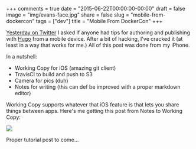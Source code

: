 +++ comments = true date = "2015-06-22T00:00:00-00:00" draft = false image = "img/evans-face.jpg" share = false slug = "mobile-from-dockercon" tags = ["dev"] title = "Mobile From DockerCon"
+++

[Yesterday on Twitter](https://twitter.com/evandbrown/status/612753716249239552) I asked if anyone had tips for authoring and publishing with [Hugo](gohugo.io) from a mobile device. After a bit of hacking, I've cracked it (at least in a way that works for me.) All of this post was done from my iPhone. 

In a nutshell:

* Working Copy for iOS (amazing git client)
* TravisCI to build and push to S3
* Camera for pics (duh)
* Notes for writing (this can def be improved with a proper markdown editor)

Working Copy supports whatever that iOS feature is that lets you share things between apps. Here's me getting this post from Notes to Working Copy:

![](img/wc-share.png)

Proper tutorial post to come...